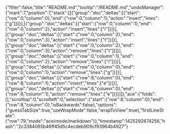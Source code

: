 {"filter":false,"title":"README.md","tooltip":"/README.md","undoManager":{"mark":7,"position":7,"stack":[[{"group":"doc","deltas":[{"start":{"row":0,"column":0},"end":{"row":0,"column":1},"action":"insert","lines":["g"]}]}],[{"group":"doc","deltas":[{"start":{"row":0,"column":1},"end":{"row":0,"column":2},"action":"insert","lines":["i"]}]}],[{"group":"doc","deltas":[{"start":{"row":0,"column":2},"end":{"row":0,"column":3},"action":"insert","lines":["t"]}]}],[{"group":"doc","deltas":[{"start":{"row":0,"column":2},"end":{"row":0,"column":3},"action":"remove","lines":["t"]}]}],[{"group":"doc","deltas":[{"start":{"row":0,"column":1},"end":{"row":0,"column":2},"action":"remove","lines":["i"]}]}],[{"group":"doc","deltas":[{"start":{"row":0,"column":0},"end":{"row":0,"column":1},"action":"remove","lines":["g"]}]}],[{"group":"doc","deltas":[{"start":{"row":8,"column":0},"end":{"row":8,"column":1},"action":"insert","lines":["e"]}]}],[{"group":"doc","deltas":[{"start":{"row":8,"column":0},"end":{"row":8,"column":1},"action":"remove","lines":["e"]}]}]]},"ace":{"folds":[],"scrolltop":0,"scrollleft":0,"selection":{"start":{"row":8,"column":0},"end":{"row":8,"column":0},"isBackwards":false},"options":{"guessTabSize":true,"useWrapMode":false,"wrapToView":true},"firstLineState":{"row":79,"mode":"ace/mode/markdown"}},"timestamp":1425292674256,"hash":"2c3384065b46ff45d5c4ecdeb909cf93964b4927"}